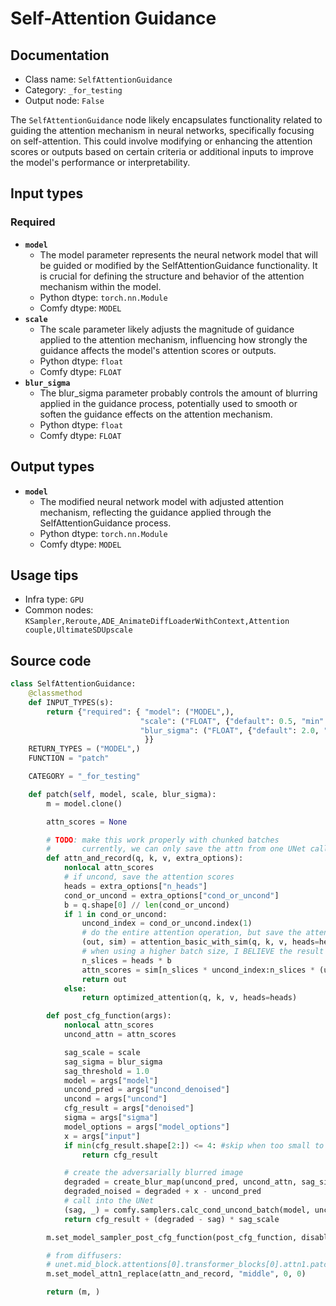 # Self-Attention Guidance
## Documentation
- Class name: `SelfAttentionGuidance`
- Category: `_for_testing`
- Output node: `False`

The `SelfAttentionGuidance` node likely encapsulates functionality related to guiding the attention mechanism in neural networks, specifically focusing on self-attention. This could involve modifying or enhancing the attention scores or outputs based on certain criteria or additional inputs to improve the model's performance or interpretability.
## Input types
### Required
- **`model`**
    - The model parameter represents the neural network model that will be guided or modified by the SelfAttentionGuidance functionality. It is crucial for defining the structure and behavior of the attention mechanism within the model.
    - Python dtype: `torch.nn.Module`
    - Comfy dtype: `MODEL`
- **`scale`**
    - The scale parameter likely adjusts the magnitude of guidance applied to the attention mechanism, influencing how strongly the guidance affects the model's attention scores or outputs.
    - Python dtype: `float`
    - Comfy dtype: `FLOAT`
- **`blur_sigma`**
    - The blur_sigma parameter probably controls the amount of blurring applied in the guidance process, potentially used to smooth or soften the guidance effects on the attention mechanism.
    - Python dtype: `float`
    - Comfy dtype: `FLOAT`
## Output types
- **`model`**
    - The modified neural network model with adjusted attention mechanism, reflecting the guidance applied through the SelfAttentionGuidance process.
    - Python dtype: `torch.nn.Module`
    - Comfy dtype: `MODEL`
## Usage tips
- Infra type: `GPU`
- Common nodes: `KSampler,Reroute,ADE_AnimateDiffLoaderWithContext,Attention couple,UltimateSDUpscale`


## Source code
```python
class SelfAttentionGuidance:
    @classmethod
    def INPUT_TYPES(s):
        return {"required": { "model": ("MODEL",),
                             "scale": ("FLOAT", {"default": 0.5, "min": -2.0, "max": 5.0, "step": 0.1}),
                             "blur_sigma": ("FLOAT", {"default": 2.0, "min": 0.0, "max": 10.0, "step": 0.1}),
                              }}
    RETURN_TYPES = ("MODEL",)
    FUNCTION = "patch"

    CATEGORY = "_for_testing"

    def patch(self, model, scale, blur_sigma):
        m = model.clone()

        attn_scores = None

        # TODO: make this work properly with chunked batches
        #       currently, we can only save the attn from one UNet call
        def attn_and_record(q, k, v, extra_options):
            nonlocal attn_scores
            # if uncond, save the attention scores
            heads = extra_options["n_heads"]
            cond_or_uncond = extra_options["cond_or_uncond"]
            b = q.shape[0] // len(cond_or_uncond)
            if 1 in cond_or_uncond:
                uncond_index = cond_or_uncond.index(1)
                # do the entire attention operation, but save the attention scores to attn_scores
                (out, sim) = attention_basic_with_sim(q, k, v, heads=heads)
                # when using a higher batch size, I BELIEVE the result batch dimension is [uc1, ... ucn, c1, ... cn]
                n_slices = heads * b
                attn_scores = sim[n_slices * uncond_index:n_slices * (uncond_index+1)]
                return out
            else:
                return optimized_attention(q, k, v, heads=heads)

        def post_cfg_function(args):
            nonlocal attn_scores
            uncond_attn = attn_scores

            sag_scale = scale
            sag_sigma = blur_sigma
            sag_threshold = 1.0
            model = args["model"]
            uncond_pred = args["uncond_denoised"]
            uncond = args["uncond"]
            cfg_result = args["denoised"]
            sigma = args["sigma"]
            model_options = args["model_options"]
            x = args["input"]
            if min(cfg_result.shape[2:]) <= 4: #skip when too small to add padding
                return cfg_result

            # create the adversarially blurred image
            degraded = create_blur_map(uncond_pred, uncond_attn, sag_sigma, sag_threshold)
            degraded_noised = degraded + x - uncond_pred
            # call into the UNet
            (sag, _) = comfy.samplers.calc_cond_uncond_batch(model, uncond, None, degraded_noised, sigma, model_options)
            return cfg_result + (degraded - sag) * sag_scale

        m.set_model_sampler_post_cfg_function(post_cfg_function, disable_cfg1_optimization=True)

        # from diffusers:
        # unet.mid_block.attentions[0].transformer_blocks[0].attn1.patch
        m.set_model_attn1_replace(attn_and_record, "middle", 0, 0)

        return (m, )

```
